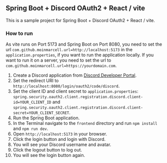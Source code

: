 ## Spring Boot + Discord OAuth2 + React / vite

This is a sample project for Spring Boot + Discord OAuth2 + React / vite.

### How to run

As vite runs on Port 5173 and Spring Boot on Port 8080, you need to set the url `com.github.moinmarcell.url=http://localhost:5173` in the `application.properties`, if you want to run the application locally.
If you want to run it on a server, you need to set the url to `com.github.moinmarcell.url=https://yourdomain.com`.

1. Create a Discord application from [Discord Developer Portal](https://discord.com/developers/applications).
2. Set the redirect URI to `http://localhost:8080/login/oauth2/code/discord`.
3. Set the client ID and client secret to `application.properties`: `spring.security.oauth2.client.registration.discord.client-id=YOUR_CLIENT_ID` and `spring.security.oauth2.client.registration.discord.client-secret=YOUR_CLIENT_SECRET`.
4. Run the Spring Boot application.
5. In the Terminal navigate to the `frontend` directory and run `npm install` and `npm run dev`.
6. Open `http://localhost:5173` in your browser.
7. Click the login button and login with Discord.
8. You will see your Discord username and avatar.
9. Click the logout button to log out.
10. You will see the login button again.
